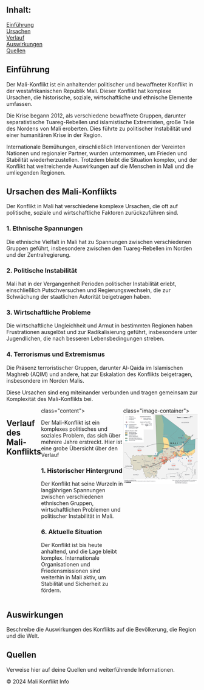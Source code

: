<html>
<body>
    <h2>Inhalt:</h2>
    <nav>
        <a href="#einführung">Einführung</a> <br>
        <a href="#ursachen">Ursachen</a> <br>
        <a href="#verlauf">Verlauf</a> <br>
        <a href="#auswirkungen">Auswirkungen</a> <br>
        <a href="#quellen">Quellen</a>
    </nav>
    <main>
        <section id="einführung">
            <h2>Einführung</h2>
    <p>Der Mali-Konflikt ist ein anhaltender politischer und bewaffneter Konflikt in der westafrikanischen Republik Mali. Dieser Konflikt hat komplexe Ursachen, die historische, soziale, wirtschaftliche und ethnische         Elemente umfassen.</p>
    <p>Die Krise begann 2012, als verschiedene bewaffnete Gruppen, darunter separatistische Tuareg-Rebellen und islamistische Extremisten, große Teile des Nordens von Mali eroberten. Dies führte zu politischer                Instabilität und einer humanitären Krise in der Region.</p>
    <p>Internationale Bemühungen, einschließlich Interventionen der Vereinten Nationen und regionaler Partner, wurden unternommen, um Frieden und Stabilität wiederherzustellen. Trotzdem bleibt die Situation komplex,            und der Konflikt hat weitreichende Auswirkungen auf die Menschen in Mali und die umliegenden Regionen.</p>
        </section>
        <section id="ursachen">
            <h2>Ursachen des Mali-Konflikts</h2>
            <p>Der Konflikt in Mali hat verschiedene komplexe Ursachen, die oft auf politische, soziale und wirtschaftliche Faktoren zurückzuführen sind.</p>
            <h3>1. Ethnische Spannungen</h3>
            <p>Die ethnische Vielfalt in Mali hat zu Spannungen zwischen verschiedenen Gruppen geführt, insbesondere zwischen den Tuareg-Rebellen im Norden und der Zentralregierung.</p>
            <h3>2. Politische Instabilität</h3>
            <p>Mali hat in der Vergangenheit Perioden politischer Instabilität erlebt, einschließlich Putschversuchen und Regierungswechseln, die zur Schwächung der staatlichen Autorität beigetragen haben.</p>
            <h3>3. Wirtschaftliche Probleme</h3>
            <p>Die wirtschaftliche Ungleichheit und Armut in bestimmten Regionen haben Frustrationen ausgelöst und zur Radikalisierung geführt, insbesondere unter Jugendlichen, die nach besseren Lebensbedingungen                   streben.</p>
            <h3>4. Terrorismus und Extremismus</h3>
            <p>Die Präsenz terroristischer Gruppen, darunter Al-Qaida im Islamischen Maghreb (AQIM) und andere, hat zur Eskalation des Konflikts beigetragen, insbesondere im Norden Malis.</p>
            <p>Diese Ursachen sind eng miteinander verbunden und tragen gemeinsam zur Komplexität des Mali-Konflikts bei.</p>
        </section>
<section id="verlauf">
        <h2>Verlauf des Mali-Konflikts</h2>
     <div> class="content">
        <p>Der Mali-Konflikt ist ein komplexes politisches und soziales Problem, das sich über mehrere Jahre erstreckt. Hier ist eine grobe Übersicht über den Verlauf&nbsp;</p>
         <h3>1. Historischer Hintergrund</h3>
        <p>Der Konflikt hat seine Wurzeln in langjährigen Spannungen zwischen verschiedenen ethnischen Gruppen, wirtschaftlichen Problemen und politischer Instabilität in Mali.</p>
        <!-- Weitere Abschnitte hier... -->
        <h3>6. Aktuelle Situation</h3>
        <p>Der Konflikt ist bis heute anhaltend, und die Lage bleibt komplex. Internationale Organisationen und Friedensmissionen sind weiterhin in Mali aktiv, um Stabilität und Sicherheit zu fördern.</p>
    </div>
    <div> class="image-container">
        <img src="Screenshot 2024-01-11 at 13-54-19 Mali_2021 - Mali_2021.pdf.png" alt="Mali-Konflikt" />
    </div>
</section>
        
<style>
    #verlauf {
        display: flex;
        justify-content: space-right;
    }

    .content {
        flex: 1;
    }

    .image-container {
        max-width: 200px;
    }

    .image-container img {
        width: 100%;
        height: auto;
        float: right;
    }
</style>
<section>
        <section id="auswirkungen">
            <h2>Auswirkungen</h2>
            <p>Beschreibe die Auswirkungen des Konflikts auf die Bevölkerung, die Region und die Welt.</p>
        </section>
        <section id="quellen">
            <h2>Quellen</h2>
            <p>Verweise hier auf deine Quellen und weiterführende Informationen.</p>
</section>
    </main>
    <footer>
        <p>&copy; 2024 Mali Konflikt Info</p>
    </footer>
</body>
</html>

